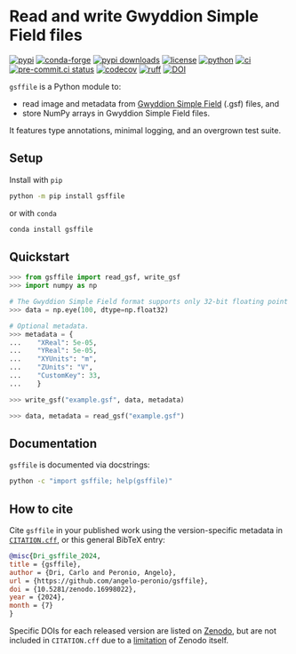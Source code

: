 # Read and write Gwyddion Simple Field files

[![pypi](https://img.shields.io/pypi/v/gsffile)](https://pypi.org/project/gsffile/)
[![conda-forge](https://img.shields.io/conda/vn/conda-forge/gsffile)](https://anaconda.org/conda-forge/gsffile)
[![pypi downloads](https://img.shields.io/pypi/dm/gsffile)](https://pypistats.org/packages/gsffile)
[![license](https://img.shields.io/github/license/angelo-peronio/gsffile?color=4CC71E)](https://github.com/angelo-peronio/gsffile/blob/master/LICENSE)
[![python](https://img.shields.io/pypi/pyversions/gsffile)](https://pypi.org/project/gsffile/)
[![ci](https://github.com/angelo-peronio/gsffile/actions/workflows/ci.yaml/badge.svg)](https://github.com/angelo-peronio/gsffile/actions/workflows/ci.yaml)
[![pre-commit.ci status](https://results.pre-commit.ci/badge/github/angelo-peronio/gsffile/master.svg)](https://results.pre-commit.ci/latest/github/angelo-peronio/gsffile/master)
[![codecov](https://codecov.io/github/angelo-peronio/gsffile/graph/badge.svg)](https://codecov.io/github/angelo-peronio/gsffile)
[![ruff](https://img.shields.io/endpoint?url=https://raw.githubusercontent.com/astral-sh/ruff/main/assets/badge/format.json)](https://docs.astral.sh/ruff/)
[![DOI](https://zenodo.org/badge/821387178.svg)](https://doi.org/10.5281/zenodo.16998022)

`gsffile` is a Python module to:

* read image and metadata from [Gwyddion Simple Field](http://gwyddion.net/documentation/user-guide-en/gsf.html) (.gsf) files, and
* store NumPy arrays in Gwyddion Simple Field files.

It features type annotations, minimal logging, and an overgrown test suite.

## Setup

Install with `pip`

```bash
python -m pip install gsffile
```

or with `conda`

```bash
conda install gsffile
```

## Quickstart

```python
>>> from gsffile import read_gsf, write_gsf
>>> import numpy as np

# The Gwyddion Simple Field format supports only 32-bit floating point data.
>>> data = np.eye(100, dtype=np.float32)

# Optional metadata.
>>> metadata = {
...    "XReal": 5e-05,
...    "YReal": 5e-05,
...    "XYUnits": "m",
...    "ZUnits": "V",
...    "CustomKey": 33,
...    }

>>> write_gsf("example.gsf", data, metadata)

>>> data, metadata = read_gsf("example.gsf")

```

## Documentation

`gsffile` is documented via docstrings:

```bash
python -c "import gsffile; help(gsffile)"
```

## How to cite

Cite `gsffile` in your published work using the version-specific metadata in [`CITATION.cff`](CITATION.cff), or this general BibTeX entry:

```bibtex
@misc{Dri_gsffile_2024,
title = {gsffile},
author = {Dri, Carlo and Peronio, Angelo},
url = {https://github.com/angelo-peronio/gsffile},
doi = {10.5281/zenodo.16998022},
year = {2024},
month = {7}
}

```

Specific DOIs for each released version are listed on [Zenodo](https://doi.org/10.5281/zenodo.16998022), but are not included in `CITATION.cff`
due to a [limitation](https://github.com/zenodo/zenodo-rdm/issues/831) of Zenodo itself.
